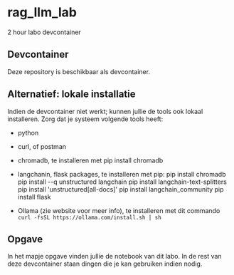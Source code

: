 # rag_llm_lab
2 hour labo devcontainer

## Devcontainer
Deze repository is beschikbaar als devcontainer.

## Alternatief: lokale installatie
Indien de devcontainer niet werkt; kunnen jullie de tools ook lokaal installeren. Zorg dat je systeem volgende tools heeft:
- python
- curl, of postman
- chromadb, te installeren met pip install chromadb
- langchanin, flask packages, te installeren met pip:
pip install chromadb
 pip install --q unstructured langchain 
 pip install langchain-text-splitters 
 pip install 'unstructured[all-docs]' 
 pip install langchain_community 
 pip install flask

 - Ollama (zie website voor meer info), te installeren met dit commando `curl -fsSL https://ollama.com/install.sh | sh`

## Opgave

In het mapje opgave vinden jullie de notebook van dit labo. In de rest van deze devcontainer staan dingen die je kan gebruiken indien nodig.